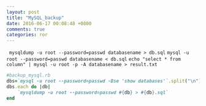 ```yaml
---
layout: post
title: "MySQL_backup"
date: 2016-06-17 00:08:48 +0800
comments: true
categories: ror
---
```


` mysqldump -u root --password=passwd databasename > db.sql`
`mysql -u root --password=passwd databasename < db.sql`
`echo "select * from column" | mysql -u root -p -A databasename > result.txt`

``` ruby
#backup_mysql.rb
dbs=`mysql -u root --password=passwd -Bse 'show databases'`.split("\n")
dbs.each do |db|
	`mysqldump -u root --password=passwd #{db} > #{db}.sql`
end
```
